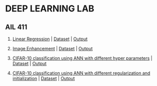 # DEEP LEARNING LAB
## AIL 411

1. [Linear Regression](https://github.com/don-sabu/deep-learning-basics/blob/main/programs/linear_regression.py) | [Dataset](https://github.com/don-sabu/deep-learning-basics/blob/main/dataset/height-weight.csv) | [Output](https://github.com/don-sabu/deep-learning-basics/blob/main/output/Linear_regression_output.png)

2. [Image Enhancement](https://github.com/don-sabu/deep-learning-basics/blob/main/programs/Image_Enhancement.py) | [Dataset](https://github.com/don-sabu/deep-learning-basics/blob/main/dataset/komodo_dragon.jpg) | [Output](https://github.com/don-sabu/deep-learning-basics/blob/main/output/Image_Engancement_output.png)

3. [CIFAR-10 classification using ANN with different hyper parameters](https://github.com/don-sabu/deep-learning-basics/blob/main/programs/CIFAR10_using_ANN.py) | [Dataset](https://placehold.jp/30/dd6699/ffffff/300x150.png?text=Inbuilt+Dataset) | [Output](https://github.com/don-sabu/deep-learning-basics/blob/main/output/Experiment_03.pdf)

4. [CIFAR-10 classification using ANN with different regularization and initialization](https://github.com/don-sabu/deep-learning-basics/blob/main/programs/CIFAR_10_Classification_with_ANN_Configurations.py) | [Dataset](https://placehold.jp/30/dd6699/ffffff/300x150.png?text=Inbuilt+Dataset) | [Output](https://github.com/don-sabu/deep-learning-basics/blob/main/output/Experiment_03.pdf)
